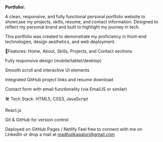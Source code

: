 **Portfolio**\



A clean, responsive, and fully functional personal portfolio website to showcase my projects, skills, resume, and contact information. Designed to reflect my personal brand and built to highlight my journey in tech.

This portfolio was created to demonstrate my proficiency in front-end technologies, design aesthetics, and web deployment.

🚀Features:
Home, About, Skills, Projects, and Contact sections

Fully responsive design (mobile/tablet/desktop)

Smooth scroll and interactive UI elements

Integrated GitHub project links and resume download

Contact form with email functionality (via EmailJS or similar)

🛠️ Tech Stack:
HTML5, CSS3, JavaScript

React.js 

Git & GitHub for version control

Deployed on GitHub Pages / Netlify
Feel free to connect with me on LinkedIn or drop a mail at madhulikapaluri@gmail.com
